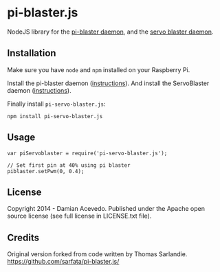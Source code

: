 pi-blaster.js
=============

NodeJS library for the [pi-blaster daemon][pi-blaster], and the [servo blaster daemon][servo-blaster].

## Installation
    
Make sure you have `node` and `npm` installed on your Raspberry Pi.

Install the pi-blaster daemon ([instructions][pi-blaster]).
And install the ServoBlaster daemon ([instructions][servo-blaster]).

Finally install `pi-servo-blaster.js`:

    npm install pi-servo-blaster.js
    
## Usage

    var piServoblaster = require('pi-servo-blaster.js');
    
    // Set first pin at 40% using pi blaster
    piblaster.setPwm(0, 0.4);
    
## License

Copyright 2014 - Damian Acevedo. Published under the Apache open source license (see full license in LICENSE.txt file).

## Credits

Original version forked from code written by Thomas Sarlandie.
    https://github.com/sarfata/pi-blaster.js/

[pi-blaster]: https://github.com/sarfata/pi-blaster
[servo-blaster]: https://github.com/richardghirst/PiBits/tree/master/ServoBlaster